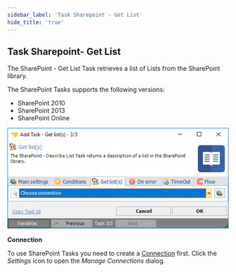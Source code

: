 ```yaml
---
sidebar_label: 'Task Sharepoint - Get List'
hide_title: 'true'
---
```


## Task Sharepoint- Get List

The SharePoint - Get List Task retrieves a list of Lists from the SharePoint library.
 
The SharePoint Tasks supports the following versions:

* SharePoint 2010
* SharePoint 2013
* SharePoint Online

![](../../../../../static/img/tasksharepointgetlists.png)

**Connection**

To use SharePoint Tasks you need to create a [Connection](../../global-connections) first. Click the *Settings* icon to open the *Manage Connections* dialog.

